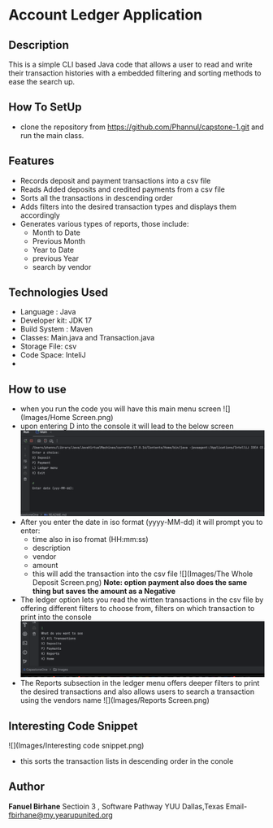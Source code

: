# Account Ledger Application
## Description
This is a simple CLI based Java code that allows a user to read and write their transaction histories with a embedded filtering and sorting methods to ease the search up.
## How To SetUp
- clone the repository from https://github.com/Phannul/capstone-1.git and run the main class.
## Features 
- Records deposit and payment transactions into a csv file
- Reads Added deposits and credited payments from a csv file
- Sorts all the transactions in descending order
- Adds filters into the desired transaction types and displays them accordingly
- Generates various types of reports, those include:
  - Month to Date
  - Previous Month
  - Year to Date
  - previous Year
  - search by vendor
## Technologies Used
- Language : Java
- Developer kit: JDK 17
- Build System : Maven 
- Classes: Main.java and Transaction.java
- Storage File: csv
- Code Space: InteliJ 
- 
## How to use
- when you run the code you will have this main menu screen 
![](Images/Home Screen.png)
- upon entering D into the console it will lead to the below screen
![](Images/Deposit.png)
- After you enter the date in iso format (yyyy-MM-dd) it will prompt you to enter:
    - time also in iso fromat (HH:mm:ss)
    - description
    - vendor
    - amount
    - this will add the transaction into the csv file
![](Images/The Whole Deposit Screen.png)
**Note: option payment also does the same thing but saves the amount as a Negative**
- The ledger option lets you read the wirtten transactions in the csv file by offering 
different filters to choose from, filters on which transaction to print into the console
![](Images/img.png)
- The Reports subsection in the ledger menu offers deeper filters to print the desired transactions and also allows users to search a transaction using the vendors name
  ![](Images/Reports Screen.png)
## Interesting Code Snippet
![](Images/Interesting code snippet.png)
- this sorts the transaction lists in descending order in the conole
## Author
**Fanuel Birhane**
Sectioin 3 , Software Pathway
YUU Dallas,Texas
Email- fbirhane@my.yearupunited.org